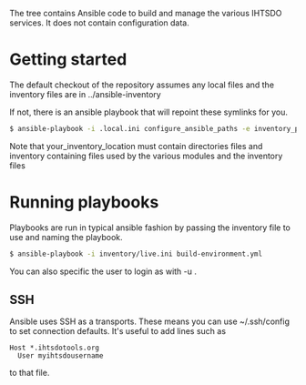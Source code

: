 The tree contains Ansible code to build and manage the various IHTSDO services. It does not contain configuration data.

# Getting started

The default checkout of the repository assumes any local files and the inventory files are in ../ansible-inventory

If not, there is an ansible playbook that will repoint these symlinks for you.

```sh
$ ansible-playbook -i .local.ini configure_ansible_paths -e inventory_path=<your_inventory_location>
```

Note that your_inventory_location must contain directories files and inventory containing files used by the various modules and the inventory files

# Running playbooks

Playbooks are run in typical ansible fashion by passing the inventory file to use and naming the playbook.

```sh
$ ansible-playbook -i inventory/live.ini build-environment.yml
```

You can also specific the user to login as with -u <username>.

## SSH

Ansible uses SSH as a transports. These means you can use ~/.ssh/config to set connection defaults. It's useful to add lines such as 

```
Host *.ihtsdotools.org
  User myihtsdousername
```

to that file.

